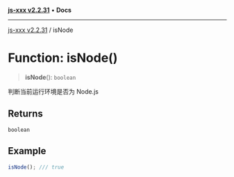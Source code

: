 [**js-xxx v2.2.31**](../README.md) • **Docs**

***

[js-xxx v2.2.31](../README.md) / isNode

# Function: isNode()

> **isNode**(): `boolean`

判断当前运行环境是否为 Node.js

## Returns

`boolean`

## Example

```ts
isNode(); /// true
```
